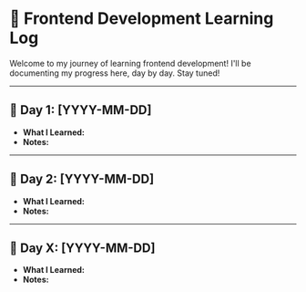 # 🌟 Frontend Development Learning Log

Welcome to my journey of learning frontend development! I'll be documenting my progress here, day by day. Stay tuned!

---

## 📅 Day 1: [YYYY-MM-DD]
- **What I Learned:**
- **Notes:**

---

## 📅 Day 2: [YYYY-MM-DD]
- **What I Learned:**
- **Notes:**

---

## 📅 Day X: [YYYY-MM-DD]
- **What I Learned:**
- **Notes:**
